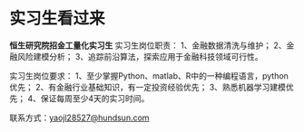 # 实习生看过来

**恒生研究院招金工量化实习生**
实习生岗位职责：
1、金融数据清洗与维护；
2、金融风险建模分析；
3、追踪前沿算法，探索应用于金融科技领域可行性。

实习生岗位要求：
1、至少掌握Python、matlab、R中的一种编程语言，python优先；
2、有金融行业基础知识，有一定投资经验优先；
3、熟悉机器学习建模优先；
4、保证每周至少4天的实习时间。

联系方式：yaojl28527@hundsun.com